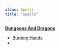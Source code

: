```yaml
---
alias: Spells
title: "Spells"
---
```

**[Dungeons And Dragons](2_DnD/Dungeons_And_Dragons/DnDU_Dungeons-And-Dragons.md)**

- [Burning Hands](2_DnD/Dungeons_And_Dragons/Spells/DnDU_Burning-Hands.md)
- 